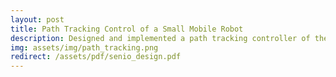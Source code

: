```yaml
---
layout: post
title: Path Tracking Control of a Small Mobile Robot
description: Designed and implemented a path tracking controller of the Thymio robot using ROS.
img: assets/img/path_tracking.png
redirect: /assets/pdf/senio_design.pdf
---
```

